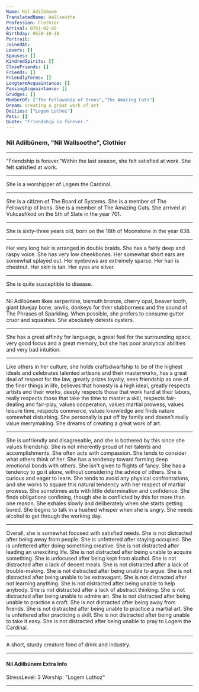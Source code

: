 ```yaml
---
Name: Nil Adilbûnem
TranslatedName: Wallsoothe
Profession: Clothier    
Arrival: 0701-02-05
Birthday: 0638-10-18
Portrait:
JoinedAt: 
Lovers: []
Spouses: []
KindredSpirits: []
CloseFriends: []
Friends: []
FriendlyTerms: []
LongtermAcquaintance: []
PassingAcquaintance: []
Grudges: []
MemberOf: ["The Fellowship of Irons","The Amazing Cuts"]
Dream: creating a great work of art
Deities: ["Logem Luthoz"]
Pets: []
Quote: "Friendship is forever."
---
```


### Nil Adilbûnem, "Nil Wallsoothe", Clothier 
 
***

"Friendship is forever."Within the last season, she felt satisfied at work. She felt satisfied at work. 
***

She is a worshipper of Logem the Cardinal. 
***

She is a citizen of The Board of Systems. She is a member of The Fellowship of Irons. She is a member of The Amazing Cuts. She arrived at Vukcasfikod on the 5th of Slate in the year 701. 
***

She is sixty-three years old, born on the 18th of Moonstone in the year 638. 
***

Her very long hair is arranged in double braids. She has a fairly deep and raspy voice. She has very low cheekbones. Her somewhat short ears are somewhat splayed out. Her eyebrows are extremely sparse. Her hair is chestnut. Her skin is tan. Her eyes are silver. 
***

She is quite susceptible to disease. 
***

Nil Adilbûnem likes serpentine, bismuth bronze, cherry opal, beaver tooth, giant bluejay bone, anvils, donkeys for their stubborness and the sound of The Phrases of Sparkling. When possible, she prefers to consume gutter cruor and squashes. She absolutely detests oysters. 
***

She has a great affinity for language, a great feel for the surrounding space, very good focus and a great memory, but she has poor analytical abilities and very bad intuition. 
***

Like others in her culture, she holds craftsdwarfship to be of the highest ideals and celebrates talented artisans and their masterworks, has a great deal of respect for the law, greatly prizes loyalty, sees friendship as one of the finer things in life, believes that honesty is a high ideal, greatly respects artists and their works, deeply respects those that work hard at their labors, really respects those that take the time to master a skill, respects fair-dealing and fair-play, values cooperation, values martial prowess, values leisure time, respects commerce, values knowledge and finds nature somewhat disturbing. She personally is put off by family and doesn't really value merrymaking. She dreams of creating a great work of art. 
***

She is unfriendly and disagreeable, and she is bothered by this since she values friendship. She is not inherently proud of her talents and accomplishments. She often acts with compassion. She tends to consider what others think of her. She has a tendency toward forming deep emotional bonds with others. She isn't given to flights of fancy. She has a tendency to go it alone, without considering the advice of others. She is curious and eager to learn. She tends to avoid any physical confrontations, and she works to square this natural tendency with her respect of martial prowess. She sometimes acts with little determination and confidence. She finds obligations confining, though she is conflicted by this for more than one reason. She exhales slowly and deliberately when she starts getting bored. She begins to talk in a hushed whisper when she is angry. She needs alcohol to get through the working day. 
***

Overall, she is somewhat focused with satisfied needs. She is not distracted after being away from people. She is unfettered after staying occupied. She is unfettered after doing something creative. She is not distracted after leading an unexciting life. She is not distracted after being unable to acquire something. She is unfocused after being kept from alcohol. She is not distracted after a lack of decent meals. She is not distracted after a lack of trouble-making. She is not distracted after being unable to argue. She is not distracted after being unable to be extravagant. She is not distracted after not learning anything. She is not distracted after being unable to help anybody. She is not distracted after a lack of abstract thinking. She is not distracted after being unable to admire art. She is not distracted after being unable to practice a craft. She is not distracted after being away from friends. She is not distracted after being unable to practice a martial art. She is unfettered after practicing a skill. She is not distracted after being unable to take it easy. She is not distracted after being unable to pray to Logem the Cardinal. 
***

A short, sturdy creature fond of drink and industry. 
***

#### Nil Adilbûnem Extra Info

StressLevel: 3
Worship: "Logem Luthoz"

***
